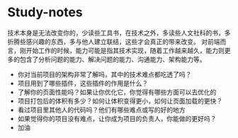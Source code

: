 # Study-notes
技术本身是无法改变你的，少读些工具书，在技术之外，多读些人文社科的书，多折腾些感兴趣的东西，多与他人建立联结，这些才会真正的带来改变。
对前端而言，刚开始工作的时候，能力可能是指其技术实现，随着工作越来越久，能力则更多的包含了分析问题的能力、解决问题的能力、沟通能力、架构能力等。

+ 你对当前项目的架构非常了解吗，其中的技术难点都吃透了吗？
+ 项目用到了哪些插件，这些插件的作用是什么？
+ 了解你的页面性能吗？如果让你优化它，你觉得有哪些方面可以去优化的
+ 项目打包后的体积有多少？如何让体积变得更小，如何让页面加载的更快？
+ 看过项目里其他人的代码吗？他们有哪些难点或写的好的地方
+ 如果觉得你的项目没有难点，让你成为项目的负责人，你能做的更好吗？
+ 加油
